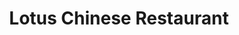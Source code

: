 ---
layout: place
title: "Lotus Chinese Restaurant"
permalink: /california/redondo-beach/lotus-chinese-restaurant.html
stateAbbr: CA
stateName: California
cityName: Redondo Beach
place_id: ChIJXYNx3ttL3YARY-quNETKXho
photos:
  - name: >-
      places/ChIJXYNx3ttL3YARY-quNETKXho/photos/AeeoHcK8kBdAl-_OXKRpat8b7_ojEsbtVGXwaCsIltqoB27XUlR-Gx9c5hxotLPlBSo18uLRMzLV4yMmZITDeVmedEQrKCD-UkxfVqbgI6_u-UgmkB0v4FTKNQ6VFQaBGrZWzYH9bPK36UV0vLdorHKIM2HMOWISVRbOdFxPHcwFx3cUnH7bAh-R6haKOQ5zhROZmoHmJt1LrKlujmWl77vLU-6Uy4KFqO5B0kh-5RA3n03PuYD-ZtWNlMO-VTDPSL7ZsP5tMMAwKoaQgp3aqOGwa1On52T2dfM8ZQX_sdhidZ7xLYvJbTb_zMJIjtKbmEY_-uzQqGAD2jcWS7IBhEX16wGfS4T05wdP2sQkCX6i-jaaKKpC56LJjojVa52bG_1LVWl0go4PNDTivDMYHfogMovDL8EIV8nUQUl1mzOV5whni8ST
    widthPx: 4000
    heightPx: 3000
    authorAttributions:
      - displayName: Mary Ann Dizon-Bundoc
        uri: https://maps.google.com/maps/contrib/118380912350766732934
        photoUri: >-
          https://lh3.googleusercontent.com/a-/ALV-UjVH0FGF2yET99rrumnlhtuggWvJBuLBI8erP1eKaoCuBArhpIwkMQ=s100-p-k-no-mo
    flagContentUri: >-
      https://www.google.com/local/imagery/report/?cb_client=maps_api_places.places_api&image_key=!1e10!2sCIHM0ogKEICAgICDxdHStwE&hl=en-US
    googleMapsUri: >-
      https://www.google.com/maps/place//data=!3m4!1e2!3m2!1sCIHM0ogKEICAgICDxdHStwE!2e10!4m2!3m1!1s0x80dd4bdbde71835d:0x1a5eca4434aeea63
  - name: >-
      places/ChIJXYNx3ttL3YARY-quNETKXho/photos/AeeoHcKxNwhAcA7Bx7XL84XuMCCE9DZ5ZrBNvUXtYk9UYFOOXBGLD3zpaVJisONcChA6sPsZ64-OiRz0k0lQZiqzhbauLcNqjx4LlMW42RzFU9T7TMMz6cJS4jsVipVfsFk5I_f6ZfUCoygU-G4vMJE6VpfpRW1RlDZruT8poo-Xo3vYhm3aF66Elfy53vRknBgrwLKedhFa72BQnIbL_kA2KP8gtM9ehEqcrOHdBgMEMNCOWpT1Qjgnk1UpF_cw9DhH_9CtvF5wVr3q3tzWUuxrZMbswvA2fj4XwRKq1gvV8KvM5w
    widthPx: 1980
    heightPx: 2970
    authorAttributions:
      - displayName: Lotus Chinese Restaurant
        uri: https://maps.google.com/maps/contrib/116402582419199858179
        photoUri: >-
          https://lh3.googleusercontent.com/a/ACg8ocIM6YhA6LCxDC5LJU--Q_YPb5uDNqp1VTLKPoxXMEBBcvR9Ug=s100-p-k-no-mo
    flagContentUri: >-
      https://www.google.com/local/imagery/report/?cb_client=maps_api_places.places_api&image_key=!1e10!2sAF1QipMeADht3tmzHQlWz8OgmnUMpAXgWTTO7SoeeuRZ&hl=en-US
    googleMapsUri: >-
      https://www.google.com/maps/place//data=!3m4!1e2!3m2!1sAF1QipMeADht3tmzHQlWz8OgmnUMpAXgWTTO7SoeeuRZ!2e10!4m2!3m1!1s0x80dd4bdbde71835d:0x1a5eca4434aeea63
  - name: >-
      places/ChIJXYNx3ttL3YARY-quNETKXho/photos/AeeoHcJuj28alcd2svEdYxHzHfMWRUHQLdCpI4nGuKEYxMz47adf1_Amp9SE2sWlCLYOcZdCIZ8jymCVpRbIhrh7LnQnChyQ8gtYApW55E1DHZPdZNxc_TiDgW8hI72Na90H0KGSEJm4I6M__2rwypSU2aipZef8y2Z0XfNxEPwx_AamgVgVXUECqKGHBuG7ywuVUkL-H-4gB_Z3yjdXVcXZ4HIOkSiOHMV8LnlEdwCw6Eokhl045J4p-Gc4Ui_15DtuyuqtodXv1bHLAT93s4laRvbX_aUcDRdWatT-cLHnOdWZ9gGgD9WKZIiKUwnbpN8KS1XB-SvrebgKd-GyJgB9GDHEJzog_TiTBcflY5i1gN80-99l5V-UPZQWxBahc1XUjA9qzmb-MRqz0r7gEE9dd31QfqQomXZwiORSGSduMC-l0BJf
    widthPx: 4080
    heightPx: 3072
    authorAttributions:
      - displayName: TG
        uri: https://maps.google.com/maps/contrib/105173920963754468143
        photoUri: >-
          https://lh3.googleusercontent.com/a-/ALV-UjULhqU_yLPB5ZAPCEsV5nl0xiZrNbTJqxBrKjH-leYiaFJ3899K=s100-p-k-no-mo
    flagContentUri: >-
      https://www.google.com/local/imagery/report/?cb_client=maps_api_places.places_api&image_key=!1e10!2sCIHM0ogKEICAgID7psbVhwE&hl=en-US
    googleMapsUri: >-
      https://www.google.com/maps/place//data=!3m4!1e2!3m2!1sCIHM0ogKEICAgID7psbVhwE!2e10!4m2!3m1!1s0x80dd4bdbde71835d:0x1a5eca4434aeea63
  - name: >-
      places/ChIJXYNx3ttL3YARY-quNETKXho/photos/AeeoHcI5r_VC9C63XOznXKzs_sskDo0ESCJsqlKs2BmpgGGWDd5x6DdifWYBOv2FGkSzqNLOtusS82AeQBTuz6G5ChOXy4DCe6We3t5T2j0fjTvUDf5s57ZSUjwvVmaFC6CN3kzf0v_RlxTtpmTkAmUITY0q52WVu9S-aimEVkgMumOfFWEvn_uzmq2vtKIXtUqC21Zew4TSRwTaLqRYpCvDwl32BidihqkrAxZkls7vt6oxkEI4LDE7kcuQ5rTyGY2rAtCLMxXEtuTOfQuOyNI-dSh_oO3dI8q9ROiBfqCzLCS2JPhaCGMWzNhmq5EV3Ai15h95rQRFALYx7Zv8sQrfaVhJmmTAxX-1iGUzaGxxH0sDCL-cdfUgzZxmY07lSJKbsiixG9nRyfp-h296HMd76eL2dMbH4hQqY0fFXCo4TukN_TGT
    widthPx: 4080
    heightPx: 3072
    authorAttributions:
      - displayName: TG
        uri: https://maps.google.com/maps/contrib/105173920963754468143
        photoUri: >-
          https://lh3.googleusercontent.com/a-/ALV-UjULhqU_yLPB5ZAPCEsV5nl0xiZrNbTJqxBrKjH-leYiaFJ3899K=s100-p-k-no-mo
    flagContentUri: >-
      https://www.google.com/local/imagery/report/?cb_client=maps_api_places.places_api&image_key=!1e10!2sCIHM0ogKEICAgID7psbVxwE&hl=en-US
    googleMapsUri: >-
      https://www.google.com/maps/place//data=!3m4!1e2!3m2!1sCIHM0ogKEICAgID7psbVxwE!2e10!4m2!3m1!1s0x80dd4bdbde71835d:0x1a5eca4434aeea63
  - name: >-
      places/ChIJXYNx3ttL3YARY-quNETKXho/photos/AeeoHcLhyI34WueuIcItee-0AMtboO6bhQQjKgWS444iNqcbTrUS-3QWpjpljCT8MYbUxU3nPJUvTblSTX_CwzHLC5vZzpkobHwMNLc9cS2Vy7617nSNA4Nl6fNanRIDv9-ISw4rJhOUW2ugAWXWzqwqaRj16v8K41g0zRcmsRUMUmxbBQSluB7krVX0tv2vhHJlKQmGqRUOiDE5VPgPOyl_rZWJ06nQ0jwudlst7BVlsFu-l-mSRekM6Cfz4GqDteW3Q_b0pnJD6z0zKXKy_4fJQ-ojo0Ir7u5RwfbJezOwFTsLffgB4RYuBXXA6xqq6Sl-5iH6VXz_ma66bh3Ea2mnGH3gpLje3VlstV_imMVX8JnVM4GKSd8UzOut0ZCJ7r1dPvxqB6fO50J9X4eNwd830ZjfIB0xj9A8Gc94YEnZNI4rZw
    widthPx: 4032
    heightPx: 3024
    authorAttributions:
      - displayName: Hang Nguyen
        uri: https://maps.google.com/maps/contrib/101232346498117643197
        photoUri: >-
          https://lh3.googleusercontent.com/a/ACg8ocLHnA46WyMCuBGM1ME5oGHPtyyU7WKlQdcf0oEc2mpbkA8DyA=s100-p-k-no-mo
    flagContentUri: >-
      https://www.google.com/local/imagery/report/?cb_client=maps_api_places.places_api&image_key=!1e10!2sCIHM0ogKEICAgID73tfWJQ&hl=en-US
    googleMapsUri: >-
      https://www.google.com/maps/place//data=!3m4!1e2!3m2!1sCIHM0ogKEICAgID73tfWJQ!2e10!4m2!3m1!1s0x80dd4bdbde71835d:0x1a5eca4434aeea63
  - name: >-
      places/ChIJXYNx3ttL3YARY-quNETKXho/photos/AeeoHcIy0QVAGgcFpW1gSZg2ai0mz_nJ3Q8bh37J4GBmWKkDgTAiftUKfkTYAtGE5MV0wmFI6AhD7Nfz43KdSDpP56nLM1D8p6EmRMclJsqu5s63nYO4gHH6TY-Zi5Acj4dHPZVsvtr74iYh4cjJmtAqehhFkmOh1hLxw-6MjJtm0Z5SYXnnktQO3Xw_jgqgSQPKRn_u7wyNStZDpSYTM9Sojjmc2lCYyc6jwG3qDqZLAlBPHN7gsvLyV6V04E0h58oGmWzdulCAsl0DQBofs0TdjpoeAr7QEIfn_KpEczsYyfJZYmg5GT16XfhPQxJQDPCDYO2OKYUnRl268wW76XavKvLDvExRfJWRiMd7iSWTUpSOvTug5HslgWJKYjBrvzA99bcjoQ63bBrERVdA-9_SwCf_1D0v-DY2XxxkVmL-IjFCT_MU
    widthPx: 4032
    heightPx: 3024
    authorAttributions:
      - displayName: Hang Nguyen
        uri: https://maps.google.com/maps/contrib/101232346498117643197
        photoUri: >-
          https://lh3.googleusercontent.com/a/ACg8ocLHnA46WyMCuBGM1ME5oGHPtyyU7WKlQdcf0oEc2mpbkA8DyA=s100-p-k-no-mo
    flagContentUri: >-
      https://www.google.com/local/imagery/report/?cb_client=maps_api_places.places_api&image_key=!1e10!2sCIHM0ogKEICAgID73tfW5QE&hl=en-US
    googleMapsUri: >-
      https://www.google.com/maps/place//data=!3m4!1e2!3m2!1sCIHM0ogKEICAgID73tfW5QE!2e10!4m2!3m1!1s0x80dd4bdbde71835d:0x1a5eca4434aeea63
  - name: >-
      places/ChIJXYNx3ttL3YARY-quNETKXho/photos/AeeoHcJ7vIfqPi90c0CcuIy_8wi6kbEG8fb_-q6dRUiBtTdst9870489bj3JLEL0OZjKzQb7fpucOp98_acEJ1AGc1Qdex7IKVYosR4U7jD1YD0StA7CdWvmbEZ4Uo4_Sx5C7wvdR9CASmr27omy7aU7aMJsUhoYwy6dbhoXdehoMhmRBGEbSLuv0k7e8aVD6rzWshhPhxi7b_p5-G7vAMKTlzofvSF0Rnsd6POzigGdL7qNUdYaAjsit2bHufHcRPG9RNQPEbbOZqR_rIjduIoWv5APf-1EbGJ1RdmNZBiXeuw9r0yDAMaBpiSiuwlOzx-Io_pdXCl1iUgljJASigHZnPQUcKEcGNZjyxWFI6w7oUMa-JlzWgtFrKdP424F0Pz6r-3bYMDm6A7ppsEXD5Mh7HAwjm04ProVzggfHHO2qsfi9Q
    widthPx: 3000
    heightPx: 4000
    authorAttributions:
      - displayName: Mary Ann Dizon-Bundoc
        uri: https://maps.google.com/maps/contrib/118380912350766732934
        photoUri: >-
          https://lh3.googleusercontent.com/a-/ALV-UjVH0FGF2yET99rrumnlhtuggWvJBuLBI8erP1eKaoCuBArhpIwkMQ=s100-p-k-no-mo
    flagContentUri: >-
      https://www.google.com/local/imagery/report/?cb_client=maps_api_places.places_api&image_key=!1e10!2sCIHM0ogKEICAgICLgqSjRg&hl=en-US
    googleMapsUri: >-
      https://www.google.com/maps/place//data=!3m4!1e2!3m2!1sCIHM0ogKEICAgICLgqSjRg!2e10!4m2!3m1!1s0x80dd4bdbde71835d:0x1a5eca4434aeea63
  - name: >-
      places/ChIJXYNx3ttL3YARY-quNETKXho/photos/AeeoHcLPOuOm2Gm-s62nKP1MjupeASRlA6glHmTnC03lFOs0UxFOi0t5U-J5QnFpEN6epYeCeddP7-4hu1o7buWXCOGbrpWhozAVMdC1SY92xGJqHzm4lTCe0HmZYwZf-pFHB3XYgEbOuxRJ70UiA0DSc3w0vZAyVOoIAQS2SVn8KR8Mlx1HnCVj6KeQflXBU5Djke_PeQpVOrCQWGkjJ_V6G7xQ_TnVDE9-Q5YEjwqRIYQks64XAhOz-A8KaMP_QA2hdwWF9lzoREI3hjG0Y_zSNV7btCPTnvjR8YN9uj0vfrGinug-tQq7LJ7-712GQvFZgzAzc6lgjeDL8z-3QN22H-Iin7i69A6zpQP0RIYz_Vgz7NeaCl3sV09jZcD9yzrXiAbW0IJ24uzViqdIZlQkt0i8uPHGy5OqJFiDPMJ5bLRjZA
    widthPx: 3000
    heightPx: 4000
    authorAttributions:
      - displayName: Mary Ann Dizon-Bundoc
        uri: https://maps.google.com/maps/contrib/118380912350766732934
        photoUri: >-
          https://lh3.googleusercontent.com/a-/ALV-UjVH0FGF2yET99rrumnlhtuggWvJBuLBI8erP1eKaoCuBArhpIwkMQ=s100-p-k-no-mo
    flagContentUri: >-
      https://www.google.com/local/imagery/report/?cb_client=maps_api_places.places_api&image_key=!1e10!2sCIHM0ogKEICAgICj8PGtQw&hl=en-US
    googleMapsUri: >-
      https://www.google.com/maps/place//data=!3m4!1e2!3m2!1sCIHM0ogKEICAgICj8PGtQw!2e10!4m2!3m1!1s0x80dd4bdbde71835d:0x1a5eca4434aeea63
  - name: >-
      places/ChIJXYNx3ttL3YARY-quNETKXho/photos/AeeoHcJnW_9YMLFRKpvaOPogSjVmYO7Q4Av-HQWpo0Hq9HtU3Vz7M--Xhn-9zJhb54tvCiOipFRzhnNccV5dan_rc68_UcAabw3haq8yVp6H0L_syOLaTnAUNO9smLDMNFZAFb4_9rMebIlX_RYcFOwcRTUbB2HV97LKve8KyPMxYISjl4mYvN-2dpKM1XtRRdmK6U_6HFdF2kXCven1EJwZzUfnlMmj-IRZXpD0cRgF3vg_Za1psL6KKn0CBNHlFG4Kijhf8FWCCCLkU7gdRszNg8AytYU_tvWFYOgkrIgoE4A74vNclGxWK7HTmertOC6tGKUUPpING5OMgdpGV7L1vlBNrtj69vYBGWriZTDng3YoREACWqjeiMlIBADTQDyunnyz1bv0NdQEnu11jxtQ9Wl2wPtRDpjIBg6ebOYBANsx1poH
    widthPx: 4032
    heightPx: 3024
    authorAttributions:
      - displayName: Pearline Lam
        uri: https://maps.google.com/maps/contrib/106860066860878754288
        photoUri: >-
          https://lh3.googleusercontent.com/a-/ALV-UjX6HtN31QJghpVmsckWFWaeZT7xynyXdp1m2G9i2Ct7BUd0kzUUZQ=s100-p-k-no-mo
    flagContentUri: >-
      https://www.google.com/local/imagery/report/?cb_client=maps_api_places.places_api&image_key=!1e10!2sCIHM0ogKEICAgICZyNSS5gE&hl=en-US
    googleMapsUri: >-
      https://www.google.com/maps/place//data=!3m4!1e2!3m2!1sCIHM0ogKEICAgICZyNSS5gE!2e10!4m2!3m1!1s0x80dd4bdbde71835d:0x1a5eca4434aeea63
  - name: >-
      places/ChIJXYNx3ttL3YARY-quNETKXho/photos/AeeoHcJ5dsqPw755iK8RFHKp8uPdwP4ECko0id3YtqmowJdWspl3-bxpwmq2wudzhOPv_iw8vAoUM4UCHepa04tM9uvM4rY5yD73ms8JXrj4Xiim1YnZkWQpu8DI0YMECuYePhfSvSG3pxsMfbDyw-aEC8I_aedsJSJBZ56yFUEaTrp0-VNlJze65cUDzogjoOyh4YWKWYO0fAAXgSSRAJiMyfyw6Ifk-gUIDcJo2FHugECFGICtudbR-JqXdV3aUvio20X5x69jSlQ3Q9r1KAenv77yf2A0aW9rXZQ0SFA5tCl2mxeTPwURJU3Mboz7NaEHedWT-xOU6TMTg_oVWh_QBowXKXAhdJ-k4M1pEFPfV9Q-cVeuTJ1VVzNazv7f2K8Cgglatp2GB2K8dr71Dk-ehy5p6U9JTBHWM2qlbb4NgCjxnIky
    widthPx: 1438
    heightPx: 854
    authorAttributions:
      - displayName: Wan
        uri: https://maps.google.com/maps/contrib/102568573754041979798
        photoUri: >-
          https://lh3.googleusercontent.com/a-/ALV-UjUMidQB8ug8q4IVBz-RuNdS9eM_Z1XxL9Wp4fnw8sqCKQziMfA=s100-p-k-no-mo
    flagContentUri: >-
      https://www.google.com/local/imagery/report/?cb_client=maps_api_places.places_api&image_key=!1e10!2sCIHM0ogKEICAgICNsealvAE&hl=en-US
    googleMapsUri: >-
      https://www.google.com/maps/place//data=!3m4!1e2!3m2!1sCIHM0ogKEICAgICNsealvAE!2e10!4m2!3m1!1s0x80dd4bdbde71835d:0x1a5eca4434aeea63
address: 1410 S Pacific Coast Hwy, Redondo Beach, CA 90277, USA
street: 1410 S Pacific Coast Hwy
city: Redondo Beach
state: CA
zip: '90277'
country: USA
neighborhood: South Redondo
latitude: '33.822101'
longitude: '-118.385080'
accessibility_options:
  wheelchairAccessibleParking: true
  wheelchairAccessibleEntrance: true
  wheelchairAccessibleRestroom: true
  wheelchairAccessibleSeating: true
business_status: OPERATIONAL
name: Lotus Chinese Restaurant
google_maps_links:
  directionsUri: >-
    https://www.google.com/maps/dir//''/data=!4m7!4m6!1m1!4e2!1m2!1m1!1s0x80dd4bdbde71835d:0x1a5eca4434aeea63!3e0
  placeUri: https://maps.google.com/?cid=1900178487087393379
  writeAReviewUri: >-
    https://www.google.com/maps/place//data=!4m3!3m2!1s0x80dd4bdbde71835d:0x1a5eca4434aeea63!12e1
  reviewsUri: >-
    https://www.google.com/maps/place//data=!4m4!3m3!1s0x80dd4bdbde71835d:0x1a5eca4434aeea63!9m1!1b1
  photosUri: >-
    https://www.google.com/maps/place//data=!4m3!3m2!1s0x80dd4bdbde71835d:0x1a5eca4434aeea63!10e5
primary_type: Chinese Restaurant
opening_hours:
  regular: null
  current: null
secondary_opening_hours:
  regular:
    weekdayDescriptions: null
    type: null
  current:
    weekdayDescriptions: null
    type: null
phone: (310) 921-8650
price_level: PRICE_LEVEL_MODERATE
price_range: null
rating: '4.2'
rating_count: 74
website: https://lotusasianrestaurant.com/
description: null
reviews:
  - name: >-
      places/ChIJXYNx3ttL3YARY-quNETKXho/reviews/ChdDSUhNMG9nS0VJQ0FnSUNYdU1uOGh3RRAB
    relativePublishTimeDescription: 6 months ago
    rating: 5
    text:
      text: >-
        Excellent food! I do have the same comment as previous tho, they need to
        de-shell the salt & pepper shrimp. It's a pain to eat and the batter
        gets thrown away with the shell. Spicy garlic chicken is good, Black
        Pepper Beef Mignon is delicious! Tried the Salt & Pepper Chicken Wings,
        very nice but one wing still a bit under cooked so they were refunded.
        Would definitely come back again when in the area! They close at 9pm,
        kitchen closes by 830pm so get in there early.
      languageCode: en
    originalText:
      text: >-
        Excellent food! I do have the same comment as previous tho, they need to
        de-shell the salt & pepper shrimp. It's a pain to eat and the batter
        gets thrown away with the shell. Spicy garlic chicken is good, Black
        Pepper Beef Mignon is delicious! Tried the Salt & Pepper Chicken Wings,
        very nice but one wing still a bit under cooked so they were refunded.
        Would definitely come back again when in the area! They close at 9pm,
        kitchen closes by 830pm so get in there early.
      languageCode: en
    authorAttribution:
      displayName: Mike Adams
      uri: https://www.google.com/maps/contrib/100278822553906918863/reviews
      photoUri: >-
        https://lh3.googleusercontent.com/a-/ALV-UjWHa5W9GB0u2vcnMq-KbbCorUNuG6HNPitx21YBlLuTfyzVELu2iQ=s128-c0x00000000-cc-rp-mo-ba5
    publishTime: '2024-10-13T03:59:53.100633Z'
    flagContentUri: >-
      https://www.google.com/local/review/rap/report?postId=ChdDSUhNMG9nS0VJQ0FnSUNYdU1uOGh3RRAB&d=17924085&t=1
    googleMapsUri: >-
      https://www.google.com/maps/reviews/data=!4m6!14m5!1m4!2m3!1sChdDSUhNMG9nS0VJQ0FnSUNYdU1uOGh3RRAB!2m1!1s0x80dd4bdbde71835d:0x1a5eca4434aeea63
  - name: >-
      places/ChIJXYNx3ttL3YARY-quNETKXho/reviews/ChdDSUhNMG9nS0VJQ0FnSUQ3M3RmV2hRRRAB
    relativePublishTimeDescription: 7 months ago
    rating: 5
    text:
      text: >-
        The service was excellent. We arrived earlier than noon but the server
        seated us without any issue.


        We ordered calamari, xiao long bao, steamed buns, young chow fried rice
        and shrimp lo mein. The calamari seasoning was delicious however it was
        a bit tough chewy. The xiao long bao was average and we didn’t care for
        the steamed buns. The fried rice and lo mein were Delicious! The fried
        rice was flavorful and not soggy.
      languageCode: en
    originalText:
      text: >-
        The service was excellent. We arrived earlier than noon but the server
        seated us without any issue.


        We ordered calamari, xiao long bao, steamed buns, young chow fried rice
        and shrimp lo mein. The calamari seasoning was delicious however it was
        a bit tough chewy. The xiao long bao was average and we didn’t care for
        the steamed buns. The fried rice and lo mein were Delicious! The fried
        rice was flavorful and not soggy.
      languageCode: en
    authorAttribution:
      displayName: Hang Nguyen
      uri: https://www.google.com/maps/contrib/101232346498117643197/reviews
      photoUri: >-
        https://lh3.googleusercontent.com/a/ACg8ocLHnA46WyMCuBGM1ME5oGHPtyyU7WKlQdcf0oEc2mpbkA8DyA=s128-c0x00000000-cc-rp-mo-ba5
    publishTime: '2024-08-24T20:22:06.817550Z'
    flagContentUri: >-
      https://www.google.com/local/review/rap/report?postId=ChdDSUhNMG9nS0VJQ0FnSUQ3M3RmV2hRRRAB&d=17924085&t=1
    googleMapsUri: >-
      https://www.google.com/maps/reviews/data=!4m6!14m5!1m4!2m3!1sChdDSUhNMG9nS0VJQ0FnSUQ3M3RmV2hRRRAB!2m1!1s0x80dd4bdbde71835d:0x1a5eca4434aeea63
  - name: >-
      places/ChIJXYNx3ttL3YARY-quNETKXho/reviews/ChZDSUhNMG9nS0VJQ0FnSURINzdPYUdREAE
    relativePublishTimeDescription: 6 months ago
    rating: 5
    text:
      text: >-
        I recently dined at this charming spot and was thoroughly impressed! The
        restaurant offers a variety of delicious vegan options that cater to all
        tastes. The warm and relaxed atmosphere made it the perfect place to
        unwind, and the lovely patio was a delightful setting for a meal,
        especially on a nice day right before sunset. Service was quick and
        courteous, with staff who were attentive without being intrusive.
        Whether you're vegan or just looking for a great place to eat, this
        restaurant is definitely worth a visit!
      languageCode: en
    originalText:
      text: >-
        I recently dined at this charming spot and was thoroughly impressed! The
        restaurant offers a variety of delicious vegan options that cater to all
        tastes. The warm and relaxed atmosphere made it the perfect place to
        unwind, and the lovely patio was a delightful setting for a meal,
        especially on a nice day right before sunset. Service was quick and
        courteous, with staff who were attentive without being intrusive.
        Whether you're vegan or just looking for a great place to eat, this
        restaurant is definitely worth a visit!
      languageCode: en
    authorAttribution:
      displayName: Diane Guzman
      uri: https://www.google.com/maps/contrib/110725476988995109630/reviews
      photoUri: >-
        https://lh3.googleusercontent.com/a-/ALV-UjUAAC2YAOemJMI39RGD6ECTcPqTqLo2_D_7FsDftwofUdn-MQpx=s128-c0x00000000-cc-rp-mo-ba4
    publishTime: '2024-09-21T06:32:00.091938Z'
    flagContentUri: >-
      https://www.google.com/local/review/rap/report?postId=ChZDSUhNMG9nS0VJQ0FnSURINzdPYUdREAE&d=17924085&t=1
    googleMapsUri: >-
      https://www.google.com/maps/reviews/data=!4m6!14m5!1m4!2m3!1sChZDSUhNMG9nS0VJQ0FnSURINzdPYUdREAE!2m1!1s0x80dd4bdbde71835d:0x1a5eca4434aeea63
  - name: >-
      places/ChIJXYNx3ttL3YARY-quNETKXho/reviews/ChZDSUhNMG9nS0VJQ0FnSURIbWF2WWZnEAE
    relativePublishTimeDescription: 6 months ago
    rating: 5
    text:
      text: >-
        This was our first time at Lotus Chinese Restaurant and our party of 8
        all enjoyed the food and experience. The ambiance is very nice and
        comfy. 2 Thumbs for excellent customer service! To top it off everything
        we ordered was delicious, so tasty. Its family style serving. We will
        definitely be returning.
      languageCode: en
    originalText:
      text: >-
        This was our first time at Lotus Chinese Restaurant and our party of 8
        all enjoyed the food and experience. The ambiance is very nice and
        comfy. 2 Thumbs for excellent customer service! To top it off everything
        we ordered was delicious, so tasty. Its family style serving. We will
        definitely be returning.
      languageCode: en
    authorAttribution:
      displayName: Jayleen Galdones
      uri: https://www.google.com/maps/contrib/103493647405131828528/reviews
      photoUri: >-
        https://lh3.googleusercontent.com/a-/ALV-UjWde6_IDmyGbUr-qJZcxDtrJfjeSl0p5tci4Sp6bOkGAxHGA1lNvA=s128-c0x00000000-cc-rp-mo-ba4
    publishTime: '2024-09-17T19:06:47.622397Z'
    flagContentUri: >-
      https://www.google.com/local/review/rap/report?postId=ChZDSUhNMG9nS0VJQ0FnSURIbWF2WWZnEAE&d=17924085&t=1
    googleMapsUri: >-
      https://www.google.com/maps/reviews/data=!4m6!14m5!1m4!2m3!1sChZDSUhNMG9nS0VJQ0FnSURIbWF2WWZnEAE!2m1!1s0x80dd4bdbde71835d:0x1a5eca4434aeea63
  - name: >-
      places/ChIJXYNx3ttL3YARY-quNETKXho/reviews/ChdDSUhNMG9nS0VJQ0FnSUNaZ3VQTi1RRRAB
    relativePublishTimeDescription: 5 months ago
    rating: 2
    text:
      text: >-
        I live nearby and was initially excited about the opening of Lotus Asian
        Grill, but after dining there twice, I'm hesitant to go back anytime
        soon.


        FOOD:

        I opted out of getting the fancy lobster/truffle/filet mignon dishes
        because I believe a great Pan-Asian restaurant should be able to nail
        traditional dishes. I also wanted to order dishes I would normally place
        considering my proximity to this location and I'm likely not going to be
        ordering take-out lobster once or twice a week.  Here's my review of the
        dishes I ordered (in the order they were brought to the table).


        First visit (8/26/2023):

        Mapo Tofu (4/5): Tasty but not as spicy as requested.

        Mongolian Beef (4/5): Very good, but the dish was basically half onions

        Fried Calamari (2/5): They use large squid cut in big pieces so it was
        chewy; batter was thick so the calamari was overly oily; the sauce
        (ketchup+mayo?) was also heavy and didn't help cut the oiliness

        Pad Thai (5/5): Outstanding, generous portions of noodles and protein. 
        I'd say one of the best in the area

        Braised String Beans (4/5): On par with similar dishes I've had; nice
        sweet soy flavor; string beans cooked perfectly

        Crispy Crabmeat Cream Cheese Wonton: Never served, removed from bill.


        Second visit (8/31/23):

        Salmon Carpaccio (3/5): Labeled as "carpaccio" but served room
        temperature instead of cold; didn't have microgreens but tasted good
        though.

        Crispy Honey Shrimp (2/5): Had high hopes for this - batter was soggy;
        nice sweet taste but the shrimp was suspiciously VERY salty leaving a
        bad finish

        Spicy Seafood Soup (2/5): Good except for overly salty shrimp. Just like
        the dish above, the shrimp tasted like they were sitting in a salt brine
        for so long that it penetrated throughout the protein. After biting into
        them, it altered the taste of the dish entirely

        Spicy Garlic Chicken (3/5): Not extra spicy, as requested; basic
        sweet-savory chicken dish with veggies. ***I actually ordered this after
        being told that the Spicy Peppercorn Fish Fillet and the Spicy
        Peppercorn Beef were no longer being served.  I was advised that most
        spicy dishes kept getting sent back because guests said they were too
        spicy.  This is a bummer since I am a fan of spicy [traditional Chinese]
        food.

        Crispy Crabmeat Cream Cheese Wonton (4/5): On par with similar dishes
        I've had.

        Garlic Brussel Sprouts: Never served, removed from the bill.


        SERVICE:

        Terrible service, wrong orders on both visits, server never checked on
        us, slow, and disorganized.  Dishes were brought out one at a time in
        weird sequences and times where entrees came out before apps.  It felt
        like there was no person in charge - servers and bussers were in chaos
        and always needed to be flagged down.  For the level of class I believe
        Lotus is trying to portray, the service is bad, if not, one of the worst
        in the area.  If not for their social media manager's (Daniela?) energy,
        I'd give it a "0."  Yes, it was that bad.


        VERDICT:

        Lotus Asian Grill needs improvement. The food had some hits but was
        overall slightly underwhelming, and the service was exceptionally poor. 
        I agree with a review on Yelp and don't know where all these 5-star
        reviews (Google/Yelp) are coming from because I heard so many similar
        complaints from other diners around me.  I'll wait and see if things
        change before considering another return.
      languageCode: en
    originalText:
      text: >-
        I live nearby and was initially excited about the opening of Lotus Asian
        Grill, but after dining there twice, I'm hesitant to go back anytime
        soon.


        FOOD:

        I opted out of getting the fancy lobster/truffle/filet mignon dishes
        because I believe a great Pan-Asian restaurant should be able to nail
        traditional dishes. I also wanted to order dishes I would normally place
        considering my proximity to this location and I'm likely not going to be
        ordering take-out lobster once or twice a week.  Here's my review of the
        dishes I ordered (in the order they were brought to the table).


        First visit (8/26/2023):

        Mapo Tofu (4/5): Tasty but not as spicy as requested.

        Mongolian Beef (4/5): Very good, but the dish was basically half onions

        Fried Calamari (2/5): They use large squid cut in big pieces so it was
        chewy; batter was thick so the calamari was overly oily; the sauce
        (ketchup+mayo?) was also heavy and didn't help cut the oiliness

        Pad Thai (5/5): Outstanding, generous portions of noodles and protein. 
        I'd say one of the best in the area

        Braised String Beans (4/5): On par with similar dishes I've had; nice
        sweet soy flavor; string beans cooked perfectly

        Crispy Crabmeat Cream Cheese Wonton: Never served, removed from bill.


        Second visit (8/31/23):

        Salmon Carpaccio (3/5): Labeled as "carpaccio" but served room
        temperature instead of cold; didn't have microgreens but tasted good
        though.

        Crispy Honey Shrimp (2/5): Had high hopes for this - batter was soggy;
        nice sweet taste but the shrimp was suspiciously VERY salty leaving a
        bad finish

        Spicy Seafood Soup (2/5): Good except for overly salty shrimp. Just like
        the dish above, the shrimp tasted like they were sitting in a salt brine
        for so long that it penetrated throughout the protein. After biting into
        them, it altered the taste of the dish entirely

        Spicy Garlic Chicken (3/5): Not extra spicy, as requested; basic
        sweet-savory chicken dish with veggies. ***I actually ordered this after
        being told that the Spicy Peppercorn Fish Fillet and the Spicy
        Peppercorn Beef were no longer being served.  I was advised that most
        spicy dishes kept getting sent back because guests said they were too
        spicy.  This is a bummer since I am a fan of spicy [traditional Chinese]
        food.

        Crispy Crabmeat Cream Cheese Wonton (4/5): On par with similar dishes
        I've had.

        Garlic Brussel Sprouts: Never served, removed from the bill.


        SERVICE:

        Terrible service, wrong orders on both visits, server never checked on
        us, slow, and disorganized.  Dishes were brought out one at a time in
        weird sequences and times where entrees came out before apps.  It felt
        like there was no person in charge - servers and bussers were in chaos
        and always needed to be flagged down.  For the level of class I believe
        Lotus is trying to portray, the service is bad, if not, one of the worst
        in the area.  If not for their social media manager's (Daniela?) energy,
        I'd give it a "0."  Yes, it was that bad.


        VERDICT:

        Lotus Asian Grill needs improvement. The food had some hits but was
        overall slightly underwhelming, and the service was exceptionally poor. 
        I agree with a review on Yelp and don't know where all these 5-star
        reviews (Google/Yelp) are coming from because I heard so many similar
        complaints from other diners around me.  I'll wait and see if things
        change before considering another return.
      languageCode: en
    authorAttribution:
      displayName: Jonathan DeVilla
      uri: https://www.google.com/maps/contrib/107345496313720641558/reviews
      photoUri: >-
        https://lh3.googleusercontent.com/a/ACg8ocKebH4-GpZqv7ZQUX6LLPLaTMqxD35dNABPGlYQqDO5N0h6Hw=s128-c0x00000000-cc-rp-mo-ba3
    publishTime: '2024-11-01T04:19:48.420808Z'
    flagContentUri: >-
      https://www.google.com/local/review/rap/report?postId=ChdDSUhNMG9nS0VJQ0FnSUNaZ3VQTi1RRRAB&d=17924085&t=1
    googleMapsUri: >-
      https://www.google.com/maps/reviews/data=!4m6!14m5!1m4!2m3!1sChdDSUhNMG9nS0VJQ0FnSUNaZ3VQTi1RRRAB!2m1!1s0x80dd4bdbde71835d:0x1a5eca4434aeea63
parking_options:
  freeParkingLot: true
  freeStreetParking: true
payment_options:
  acceptsCreditCards: true
  acceptsDebitCards: true
  acceptsCashOnly: false
  acceptsNfc: true
allow_dogs: null
curbside_pickup: false
delivery: true
dine_in: true
good_for_children: true
good_for_groups: true
good_for_sports: null
live_music: false
menu_for_children: null
outdoor_seating: null
reservable: true
restroom: true
serves_beer: true
serves_breakfast: false
serves_brunch: false
serves_cocktails: null
serves_coffee: null
serves_dinner: true
serves_dessert: true
serves_lunch: true
serves_vegetarian_food: true
serves_wine: true
takeout: true

---